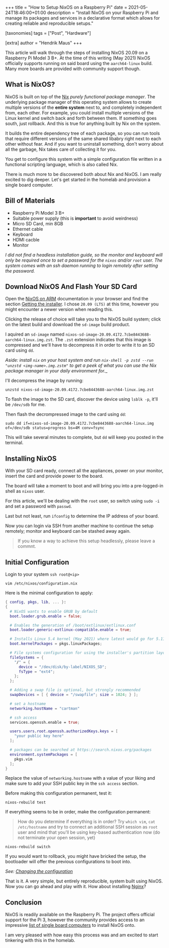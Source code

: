 +++
title = "How to Setup NixOS on a Raspberry Pi"
date = 2021-05-24T18:46:00+01:00
description = "Install NixOS on your Raspberry Pi and manage its packages and services in a declarative format which allows for creating reliable and reproducible setups."

[taxonomies]
tags = ["Post", "Hardware"]

[extra]
author = "Hendrik Maus"
+++

This article will walk through the steps of installing NixOS 20.09 on a Raspberry Pi Model 3 B+. At the time of this writing (May 2021) NixOS officially supports running on said board using the `aarch64-linux` build. Many more boards are provided with community support though.

## What is NixOS?

NixOS is built on top of the [Nix](https://nixos.org) _purely functional package manager_. The underlying package manager of this operating system allows to create multiple versions of the **entire system** next to, and completely independent from, each other. For example, you could install multiple versions of the Linux kernel and switch back and forth between them. If something goes south, just rollback. And this is true for anything built by Nix on the system.

It builds the entire dependency tree of each package, so you can run tools that require different versions of the same shared libabry right next to each other without fear. And if you want to uninstall something, don't worry about all the garbage, Nix takes care of collecting it for you.

You get to configure this system with a simple configuration file written in a functional scripting language, which is also called Nix.

There is much more to be discovered both about Nix and NixOS. I am really excited to dig deeper. Let's get started in the homelab and provision a single board computer.

## Bill of Materials

- Raspberry Pi Model 3 B+
- Suitable power supply (this is **important** to avoid weirdness)
- Micro SD Card, min 8GB
- Ethernet cable
- Keyboard
- HDMI cacble
- Monitor

_I did not find a headless installation guide, so the monitor and keyboard will only be required once to set a password for the `nixos` and/or `root` user. The system comes with an ssh daemon running to login remotely after setting the password._

## Download NixOS And Flash Your SD Card

Open the [NixOS on ARM](https://nixos.wiki/wiki/NixOS_on_ARM) documentation in your browser and find the section [Getting the installer](https://nixos.wiki/wiki/NixOS_on_ARM#Getting_the_installer). I chose `20.09 (LTS)` at this time, however you might encounter a newer version when reading this.

Clicking the release of choice will take you to the NixOS build system; click on the latest build and download the `sd-image` build product.

I aquired an `sd-image` named `nixos-sd-image-20.09.4172.7cbe8443688-aarch64-linux.img.zst`. The `.zst` extension indicates that this image is compressed and we'll have to decompress it in order to write it to an SD card using `dd`.

_Aside: install `nix` on your host system and run `nix-shell -p zstd --run "unzstd <img-name>.img.zstm"` to get a peek of what you can use the Nix package manager in your daily environment for.__

I'll decompress the image by running:

```shell
unzstd nixos-sd-image-20.09.4172.7cbe8443688-aarch64-linux.img.zst
```

To flash the image to the SD card, discover the device using `lsblk -p`, it'll be `/dev/sdb` for me.

Then flash the decrompressed image to the card using `dd`:

```shell
sudo dd if=nixos-sd-image-20.09.4172.7cbe8443688-aarch64-linux.img of=/dev/sdb status=progress bs=4M conv=fsync
```

This will take several minutes to complete, but `dd` will keep you posted in the terminal.

## Installing NixOS

With your SD card ready, connect all the appliances, power on your monitor, insert the card and provide power to the board.

The board will take a moment to boot and will bring you into a pre-logged-in shell as `nixos` user.

For this article, we'll be dealing with the `root` user, so switch using `sudo -i` and set a password with `passwd`.

Last but not least, run `ifconfig` to determine the IP address of your board.

Now you can login via SSH from another machine to continue the setup remotely; monitor and keyboard can be stashed away again.

> If you know a way to achieve this setup headlessly, please leave a commnt.

## Initial Configuration

Login to your system `ssh root@<ip>`

```shell
vim /etc/nixos/configuration.nix
```

Here is the minimal configuration to apply:

```nix
{ config, pkgs, lib, ... }:
{
  # NixOS wants to enable GRUB by default
  boot.loader.grub.enable = false;

  # Enables the generation of /boot/extlinux/extlinux.conf
  boot.loader.generic-extlinux-compatible.enable = true;

  # Installs Linux 5.4 kernel (May 2021) where latest would go for 5.11 and not boot anymore
  boot.kernelPackages = pkgs.linuxPackages;

  # File systems configuration for using the installer's partition layout
  fileSystems = {
    "/" = {
      device = "/dev/disk/by-label/NIXOS_SD";
      fsType = "ext4";
    };
  };

  # Adding a swap file is optional, but strongly recommended
  swapDevices = [ { device = "/swapfile"; size = 1024; } ];

  # set a hostname
  networking.hostName = "cartman"

  # ssh access
  services.openssh.enable = true;

  users.users.root.openssh.authorizedKeys.keys = [
    "your public key here"
  ];

  # packages can be searched at https://search.nixos.org/packages
  environment.systemPackages = [
    pkgs.vim
  ];
}
```

Replace the value of `networking.hostname` with a value of your liking and make sure to add your SSH public key in the `ssh access` section.

Before making this configuration permanent, test it:

```shell
nixos-rebuild test
```

If everything seems to be in order, make the configuration permanent:

> How do you determine if everything is in order? Try `which vim`, `cat /etc/hostname` and try to connect an additional SSH session as `root` user and mind that you'll be using key-based authentication now (do not terminate your open session, yet)

```shell
nixos-rebuild switch
```

If you would want to rollback, you might have bricked the setup, the bootloader will offer the previous configurations to boot into.

_See: [Changing the configuration](https://nixos.org/manual/nixos/stable/#sec-changing-config)_

That is it. A very simple, but entirely reproducible, system built using NixOS. Now you can go ahead and play with it. How about installing [Nginx](https://nixos.wiki/wiki/Nginx)?

## Conclusion

NixOS is readily available on the Raspberry Pi. The project offers official support for the Pi 3, however the community provides access to an impressive [list of single board computers](https://nixos.wiki/wiki/NixOS_on_ARM#Community_supported_devices) to install NixOS onto.

I am very pleased with how easy this process was and am excited to start tinkering with this in the homelab.

